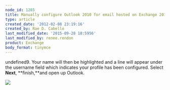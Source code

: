 ```yaml
---
node_id: 1285
title: Manually configure Outlook 2010 for email hosted on Exchange 2010
type: article
created_date: '2012-02-08 23:19:16'
created_by: Rae D. Cabello
last_modified_date: '2015-09-28 18:5956'
last_modified_by: renee.rendon
product: Exchange
body_format: tinymce
---
```


undefined9. Your name will then be highlighted and a line will appear under the
username field which indicates your profile has been configured. Select
**Next**, **finish,**and open up Outlook.

![](http://c4413634.r34.cf2.rackcdn.com/(E%26A)Outlook2010WithExchange20103.png)

